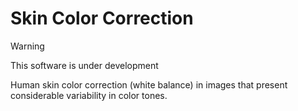 # Skin Color Correction

> [!WARNING]
> This software is under development

Human skin color correction (white balance) in images that present considerable variability in color tones.
